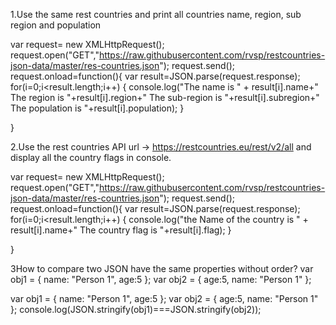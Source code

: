 1.Use the same rest countries and print all countries name, region, sub region and population

var request= new XMLHttpRequest();
request.open("GET","https://raw.githubusercontent.com/rvsp/restcountries-json-data/master/res-countries.json");
request.send();
request.onload=function(){
var result=JSON.parse(request.response);
for(i=0;i<result.length;i++)
{
   console.log("The name is " + result[i].name+" The region is  "+result[i].region+" The sub-region is   "+result[i].subregion+" The population is  "+result[i].population);
}

}

2.Use the rest countries API url -> https://restcountries.eu/rest/v2/all and display all the country flags in console.


var request= new XMLHttpRequest();
request.open("GET","https://raw.githubusercontent.com/rvsp/restcountries-json-data/master/res-countries.json");
request.send();
request.onload=function(){
var result=JSON.parse(request.response);
for(i=0;i<result.length;i++)
{
   console.log("the Name of the country is " + result[i].name+" The country flag is "+result[i].flag);
}

}


3How to compare two JSON have the same properties without order?
var obj1 = { name: "Person 1", age:5 };
var obj2 = { age:5, name: "Person 1" };

var obj1 = { name: "Person 1", age:5 };
var obj2 = { age:5, name: "Person 1" };
console.log(JSON.stringify(obj1)===JSON.stringify(obj2));

